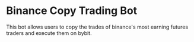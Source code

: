 # Binance Copy Trading Bot

This bot allows users to copy the trades of binance's most earning futures traders and execute them on bybit.
